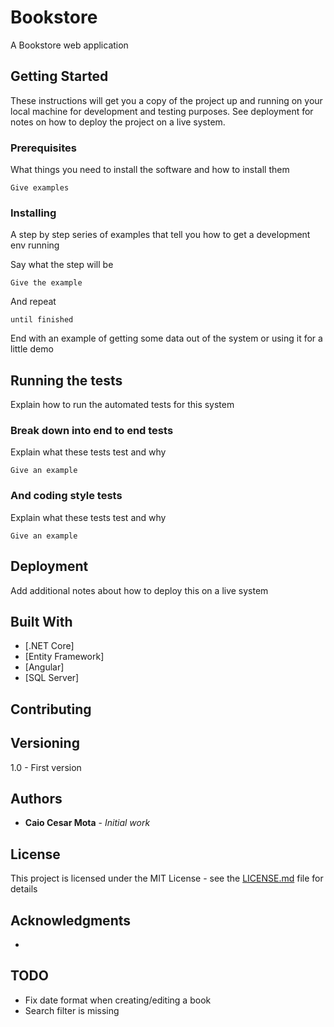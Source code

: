 # Bookstore

A Bookstore web application

## Getting Started

These instructions will get you a copy of the project up and running on your local machine for development and testing purposes. See deployment for notes on how to deploy the project on a live system.

### Prerequisites

What things you need to install the software and how to install them

```
Give examples
```

### Installing

A step by step series of examples that tell you how to get a development env running

Say what the step will be

```
Give the example
```

And repeat

```
until finished
```

End with an example of getting some data out of the system or using it for a little demo

## Running the tests

Explain how to run the automated tests for this system

### Break down into end to end tests

Explain what these tests test and why

```
Give an example
```

### And coding style tests

Explain what these tests test and why

```
Give an example
```

## Deployment

Add additional notes about how to deploy this on a live system

## Built With

* [.NET Core]
* [Entity Framework]
* [Angular]
* [SQL Server]

## Contributing


## Versioning

1.0 - First version

## Authors

* **Caio Cesar Mota** - *Initial work*

## License

This project is licensed under the MIT License - see the [LICENSE.md](LICENSE.md) file for details

## Acknowledgments

* 

## TODO

* Fix date format when creating/editing a book
* Search filter is missing
